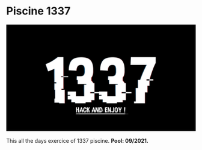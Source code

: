# Piscine 1337
![image](img/1337.jpg)

This all the days exercice of 1337 piscine.
**Pool: 09/2021.**
